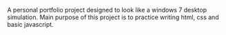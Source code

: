 A personal portfolio project designed to look like a windows 7 desktop simulation. Main purpose of this project is to practice writing html, css and basic javascript.
